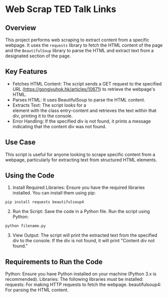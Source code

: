 # Web Scrap TED Talk Links

## Overview 
This project performs web scraping to extract content from a specific webpage. It uses the <code>requests</code> library to fetch the HTML content of the page and the <code>BeautifulSoup</code> library to parse the HTML and extract text from a designated section of the page. 

## Key Features 
- Fetches HTML Content: The script sends a GET request to the specified URL (https://gongjyuhok.hk/articles/10671) to retrieve the webpage's HTML.
- Parses HTML: It uses BeautifulSoup to parse the HTML content.
- Extracts Text: The script looks for a <div> element with the class entry-content and retrieves the text within that div, printing it to the console.
- Error Handling: If the specified div is not found, it prints a message indicating that the content div was not found.

## Use Case
This script is useful for anyone looking to scrape specific content from a webpage, particularly for extracting text from structured HTML elements.

## Using the Code
1. Install Required Libraries: Ensure you have the required libraries installed. You can install them using pip:
```
pip install requests beautifulsoup4
```
2. Run the Script: Save the code in a Python file. Run the script using Python:
```
python filename.py
```
3. View Output: The script will print the extracted text from the specified div to the console. If the div is not found, it will print "Content div not found."

## Requirements to Run the Code
Python: Ensure you have Python installed on your machine (Python 3.x is recommended).
Libraries: The following libraries must be installed:
requests: For making HTTP requests to fetch the webpage.
beautifulsoup4: For parsing the HTML content.


   
